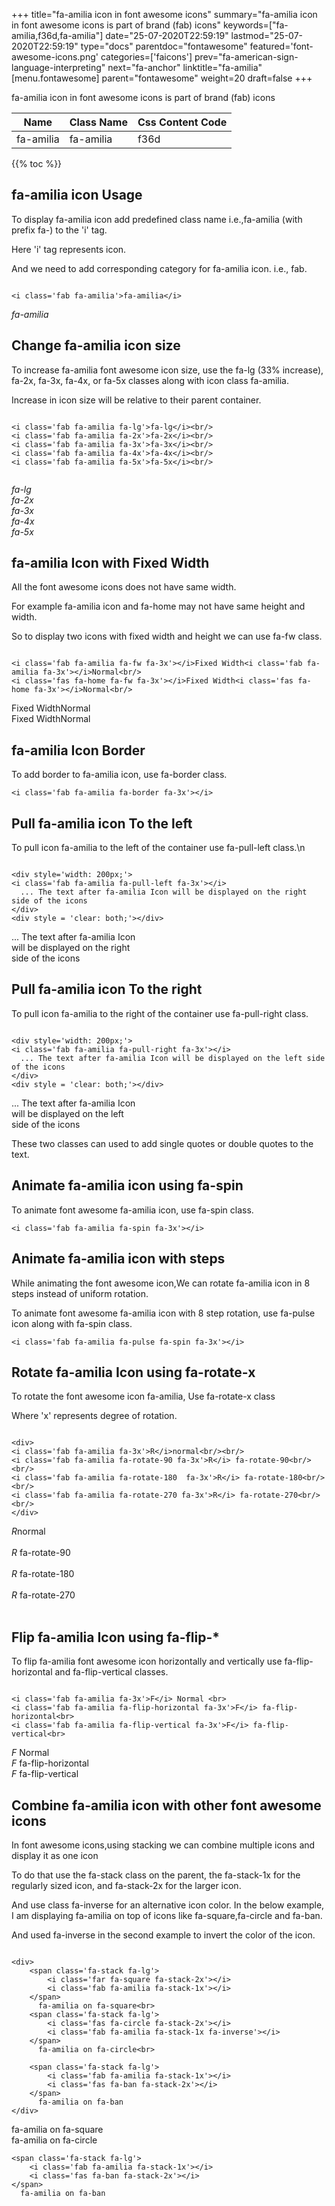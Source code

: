 +++
title="fa-amilia icon in font awesome icons"
summary="fa-amilia icon in font awesome icons is part of brand (fab) icons"
keywords=["fa-amilia,f36d,fa-amilia"]
date="25-07-2020T22:59:19"
lastmod="25-07-2020T22:59:19"
type="docs"
parentdoc="fontawesome"
featured='font-awesome-icons.png'
categories=['faicons']
prev="fa-american-sign-language-interpreting"
next="fa-anchor"
linktitle="fa-amilia"
[menu.fontawesome]
parent="fontawesome"
weight=20
draft=false
+++


fa-amilia icon in font awesome icons is part of brand (fab) icons

<div class='table-responsive'><table class='table'><thead><tr><th>Name</th><th>Class Name</th><th>Css Content Code</th></tr></thead><tbody><tr><td>fa-amilia</td><td>fa-amilia</td><td>f36d</td></tr></tbody></table></div>


{{% toc %}}


## fa-amilia icon Usage

To display fa-amilia icon add predefined class name i.e.,fa-amilia (with prefix fa-) to the 'i' tag.

Here 'i' tag represents icon.

And we need to add corresponding category for fa-amilia icon. i.e., fab.


```

<i class='fab fa-amilia'>fa-amilia</i>
```

<i class='fab fa-amilia'>fa-amilia</i>




## Change fa-amilia icon size
To increase fa-amilia font awesome icon size, use the fa-lg (33% increase), fa-2x, fa-3x, fa-4x, or fa-5x classes along with icon class fa-amilia.

Increase in icon size will be relative to their parent container. 

```

<i class='fab fa-amilia fa-lg'>fa-lg</i><br/>
<i class='fab fa-amilia fa-2x'>fa-2x</i><br/>
<i class='fab fa-amilia fa-3x'>fa-3x</i><br/>
<i class='fab fa-amilia fa-4x'>fa-4x</i><br/>
<i class='fab fa-amilia fa-5x'>fa-5x</i><br/>
            
```

<i class='fab fa-amilia fa-lg'>fa-lg</i><br/>
<i class='fab fa-amilia fa-2x'>fa-2x</i><br/>
<i class='fab fa-amilia fa-3x'>fa-3x</i><br/>
<i class='fab fa-amilia fa-4x'>fa-4x</i><br/>
<i class='fab fa-amilia fa-5x'>fa-5x</i><br/>
            



## fa-amilia Icon with Fixed Width 

All the font awesome icons does not have same width.

For example fa-amilia icon and fa-home may not have same height and width.

So to display two icons with fixed width and height we can use fa-fw class.


```

<i class='fab fa-amilia fa-fw fa-3x'></i>Fixed Width<i class='fab fa-amilia fa-3x'></i>Normal<br/>
<i class='fas fa-home fa-fw fa-3x'></i>Fixed Width<i class='fas fa-home fa-3x'></i>Normal<br/>
```

<i class='fab fa-amilia fa-fw fa-3x'></i>Fixed Width<i class='fab fa-amilia fa-3x'></i>Normal<br/>
<i class='fas fa-home fa-fw fa-3x'></i>Fixed Width<i class='fas fa-home fa-3x'></i>Normal<br/>



## fa-amilia Icon Border 

To add border to fa-amilia icon, use fa-border class.


```
<i class='fab fa-amilia fa-border fa-3x'></i>

```
<i class='fab fa-amilia fa-border fa-3x'></i>





## Pull fa-amilia icon To the left

To pull icon fa-amilia to the left of the container use fa-pull-left class.\n

```

<div style='width: 200px;'>
<i class='fab fa-amilia fa-pull-left fa-3x'></i>
  ... The text after fa-amilia Icon will be displayed on the right side of the icons
</div>
<div style = 'clear: both;'></div>
```

<div style='width: 200px;'>
<i class='fab fa-amilia fa-pull-left fa-3x'></i>
  ... The text after fa-amilia Icon will be displayed on the right side of the icons
</div>
<div style = 'clear: both;'></div>




## Pull fa-amilia icon To the right
To pull icon fa-amilia to the right of the container use fa-pull-right class.

```

<div style='width: 200px;'>
<i class='fab fa-amilia fa-pull-right fa-3x'></i>
  ... The text after fa-amilia Icon will be displayed on the left side of the icons
</div>
<div style = 'clear: both;'></div>
```

<div style='width: 200px;'>
<i class='fab fa-amilia fa-pull-right fa-3x'></i>
  ... The text after fa-amilia Icon will be displayed on the left side of the icons
</div>
<div style = 'clear: both;'></div>

These two classes can used to add single quotes or double quotes to the text.


## Animate fa-amilia icon using fa-spin
To animate font awesome fa-amilia icon, use fa-spin class.

```
<i class='fab fa-amilia fa-spin fa-3x'></i>
```
<i class='fab fa-amilia fa-spin fa-3x'></i>




## Animate fa-amilia icon with steps
While animating the font awesome icon,We can rotate fa-amilia icon in 8 steps instead of uniform rotation.

To animate font awesome fa-amilia icon with 8 step rotation, use fa-pulse icon along with fa-spin class.


```
<i class='fab fa-amilia fa-pulse fa-spin fa-3x'></i>

```
<i class='fab fa-amilia fa-pulse fa-spin fa-3x'></i>





## Rotate fa-amilia Icon using fa-rotate-x
To rotate the font awesome icon fa-amilia, Use fa-rotate-x class

Where 'x' represents degree of rotation.


```

<div>
<i class='fab fa-amilia fa-3x'>R</i>normal<br/><br/>
<i class='fab fa-amilia fa-rotate-90 fa-3x'>R</i> fa-rotate-90<br/><br/> 
<i class='fab fa-amilia fa-rotate-180  fa-3x'>R</i> fa-rotate-180<br/><br/> 
<i class='fab fa-amilia fa-rotate-270 fa-3x'>R</i> fa-rotate-270<br/><br/>
</div>
```

<div>
<i class='fab fa-amilia fa-3x'>R</i>normal<br/><br/>
<i class='fab fa-amilia fa-rotate-90 fa-3x'>R</i> fa-rotate-90<br/><br/> 
<i class='fab fa-amilia fa-rotate-180  fa-3x'>R</i> fa-rotate-180<br/><br/> 
<i class='fab fa-amilia fa-rotate-270 fa-3x'>R</i> fa-rotate-270<br/><br/>
</div>




## Flip fa-amilia Icon using fa-flip-*
To flip fa-amilia font awesome icon horizontally and vertically use fa-flip-horizontal and fa-flip-vertical classes. 

```

<i class='fab fa-amilia fa-3x'>F</i> Normal <br>
<i class='fab fa-amilia fa-flip-horizontal fa-3x'>F</i> fa-flip-horizontal<br>
<i class='fab fa-amilia fa-flip-vertical fa-3x'>F</i> fa-flip-vertical<br>
```

<i class='fab fa-amilia fa-3x'>F</i> Normal <br>
<i class='fab fa-amilia fa-flip-horizontal fa-3x'>F</i> fa-flip-horizontal<br>
<i class='fab fa-amilia fa-flip-vertical fa-3x'>F</i> fa-flip-vertical<br>




## Combine fa-amilia icon with other font awesome icons
In font awesome icons,using stacking we can combine multiple icons and display it as one icon 

To do that use the fa-stack class on the parent, the fa-stack-1x for the regularly sized icon, and fa-stack-2x for the larger icon.

And use class fa-inverse for an alternative icon color. 
In the below example, I am displaying fa-amilia on top of icons like fa-square,fa-circle and fa-ban.

And used fa-inverse in the second example to invert the color of the icon.

```

<div>
    <span class='fa-stack fa-lg'>
        <i class='far fa-square fa-stack-2x'></i>
        <i class='fab fa-amilia fa-stack-1x'></i>
    </span>
      fa-amilia on fa-square<br>
    <span class='fa-stack fa-lg'>
        <i class='fas fa-circle fa-stack-2x'></i>
        <i class='fab fa-amilia fa-stack-1x fa-inverse'></i>
    </span>
      fa-amilia on fa-circle<br>

    <span class='fa-stack fa-lg'>
        <i class='fab fa-amilia fa-stack-1x'></i>
        <i class='fas fa-ban fa-stack-2x'></i>
    </span>
      fa-amilia on fa-ban
</div>
```

<div>
    <span class='fa-stack fa-lg'>
        <i class='far fa-square fa-stack-2x'></i>
        <i class='fab fa-amilia fa-stack-1x'></i>
    </span>
      fa-amilia on fa-square<br>
    <span class='fa-stack fa-lg'>
        <i class='fas fa-circle fa-stack-2x'></i>
        <i class='fab fa-amilia fa-stack-1x fa-inverse'></i>
    </span>
      fa-amilia on fa-circle<br>

    <span class='fa-stack fa-lg'>
        <i class='fab fa-amilia fa-stack-1x'></i>
        <i class='fas fa-ban fa-stack-2x'></i>
    </span>
      fa-amilia on fa-ban
</div>






